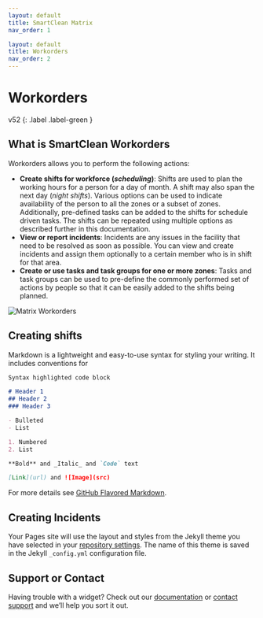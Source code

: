 ```yaml
---
layout: default
title: SmartClean Matrix
nav_order: 1

layout: default
title: Workorders
nav_order: 2
---
```


# Workorders
v52
{: .label .label-green }

## What is SmartClean Workorders

Workorders allows you to perform the following actions:
- **Create shifts for workforce (_scheduling_)**: Shifts are used to plan the working hours for a person for a day of month. A shift may also span the next day (_night shifts_). Various options can be used to indicate availability of the person to all the zones or a subset of zones. Additionally, pre-defined tasks can be added to the shifts for schedule driven tasks. The shifts can be repeated using multiple options as described further in this documentation.
- **View or report incidents**: Incidents are any issues in the facility that need to be resolved as soon as possible. You can view and create incidents and assign them optionally to a certain member who is in shift for that area.
- **Create or use tasks and task groups for one or more zones**: Tasks and task groups can be used to pre-define the commonly performed set of actions by people so that it can be easily added to the shifts being planned.

![Matrix Workorders](https://www.smartclean.io/matrix/images/workforce-home.png)

## Creating shifts

Markdown is a lightweight and easy-to-use syntax for styling your writing. It includes conventions for

```markdown
Syntax highlighted code block

# Header 1
## Header 2
### Header 3

- Bulleted
- List

1. Numbered
2. List

**Bold** and _Italic_ and `Code` text

[Link](url) and ![Image](src)
```

For more details see [GitHub Flavored Markdown](https://guides.github.com/features/mastering-markdown/).

## Creating Incidents

Your Pages site will use the layout and styles from the Jekyll theme you have selected in your [repository settings](https://github.com/smartclean/smartclean.github.io/settings/pages). The name of this theme is saved in the Jekyll `_config.yml` configuration file.

## Support or Contact

Having trouble with a widget? Check out our [documentation](https://smartclean.github.io/) or [contact support](https://support.github.com/contact) and we’ll help you sort it out.
